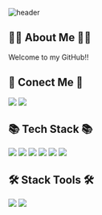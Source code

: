 ![header](https://capsule-render.vercel.app/api?type=waving&color=01B0F0&height=300&section=header&text=Hello%20World!&fontSize=90render&animation=fadeIn)
## ✌🏻 About Me ✌🏻
Welcome to my GitHub!!
## 🔗 Conect Me 🔗
<img src="https://img.shields.io/badge/pusan16591@gmail.com-EA4335?style=flat&logo=Gmail&logoColor=white"/>  <a href="https://www.instagram.com/tdic._.8/"><img src="https://img.shields.io/badge/@tdic._.8-FF0069?style=flat&logo=instagram&logoColor=white&link=https://www.instagram.com/tdic._.8/"/></a>
## 📚 Tech Stack 📚
<img src="https://img.shields.io/badge/C언어-A8B9CC?style=flat&logo=C&logoColor=white"/>  <img src="https://img.shields.io/badge/Python-3776AB?style=flat&logo=Python&logoColor=white"/>  <img src="https://img.shields.io/badge/HTML-E34F26?style=flat&logo=HTML5&logoColor=white"/>  <img src="https://img.shields.io/badge/CSS-663399?style=flat&logo=CSS&logoColor=white"/> <img src="https://img.shields.io/badge/JS-F7DF1E?style=flat&logo=JavaScript&logoColor=white"/>  <img src="https://img.shields.io/badge/MySQL-4479A1?style=flat&logo=MySQL&logoColor=white"/>

## 🛠️ Stack Tools 🛠️
<img src="https://img.shields.io/badge/CLion-000000?style=flat&logo=CLion&logoColor=white"/>  <img src="https://img.shields.io/badge/Pycharm-000000?style=flat&logo=pycharm&logoColor=white"/>
<!--
**jieun0903/jieun0903** is a ✨ _special_ ✨ repository because its `README.md` (this file) appears on your GitHub profile.

Here are some ideas to get you started:

- 🔭 I’m currently working on ...
- 🌱 I’m currently learning ...
- 👯 I’m looking to collaborate on ...
- 🤔 I’m looking for help with ...
- 💬 Ask me about ...
- 📫 How to reach me: ...
- 😄 Pronouns: ...
- ⚡ Fun fact: ...
-->
